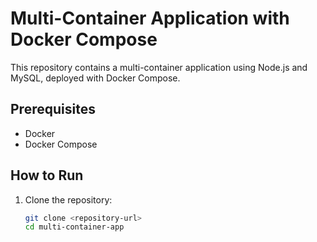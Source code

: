 # Multi-Container Application with Docker Compose

This repository contains a multi-container application using Node.js and MySQL, deployed with Docker Compose.

## Prerequisites

- Docker
- Docker Compose

## How to Run

1. Clone the repository:
   ```bash
   git clone <repository-url>
   cd multi-container-app

